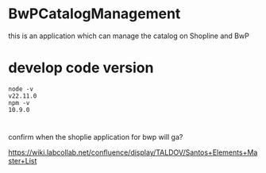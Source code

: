# BwPCatalogManagement
this is an application which can manage the catalog on Shopline and BwP

# develop code version
``` 
node -v
v22.11.0
npm -v
10.9.0
```

# 


confirm when the shoplie application for bwp will ga?


https://wiki.labcollab.net/confluence/display/TALDOV/Santos+Elements+Master+List



